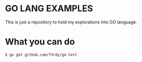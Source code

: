 # GO LANG EXAMPLES

This is just a repository to hold my explorations into GO language.

# What you can do

    $ go get github.com/f3rdy/go-test
